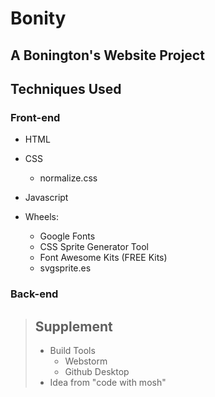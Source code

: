 # Bonity
## A Bonington's Website Project

## Techniques Used
### Front-end
- HTML
- CSS 
  - normalize.css
- Javascript


- Wheels:
  - Google Fonts
  - CSS Sprite Generator Tool
  - Font Awesome Kits (FREE Kits)
  - svgsprite.es
### Back-end

> ## Supplement
> - Build Tools
>   - Webstorm
>   - Github Desktop
> - Idea from "code with mosh"

